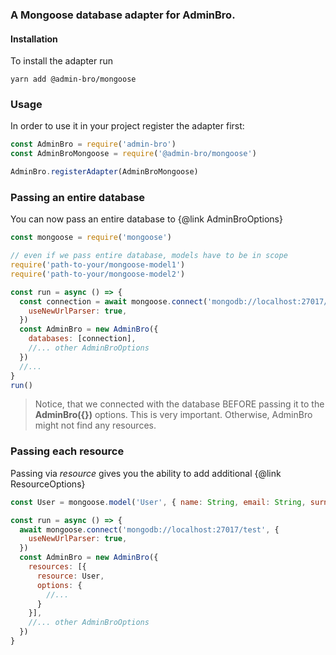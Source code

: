### A Mongoose database adapter for AdminBro.

#### Installation

To install the adapter run

```
yarn add @admin-bro/mongoose
```

### Usage

In order to use it in your project register the adapter first:

```javascript
const AdminBro = require('admin-bro')
const AdminBroMongoose = require('@admin-bro/mongoose')

AdminBro.registerAdapter(AdminBroMongoose)
```

### Passing an entire database

You can now pass an entire database to {@link AdminBroOptions}

```javascript
const mongoose = require('mongoose')

// even if we pass entire database, models have to be in scope
require('path-to-your/mongoose-model1')
require('path-to-your/mongoose-model2')

const run = async () => {
  const connection = await mongoose.connect('mongodb://localhost:27017/test', {
    useNewUrlParser: true,
  })
  const AdminBro = new AdminBro({
    databases: [connection],
    //... other AdminBroOptions
  })
  //...
}
run()
```

> Notice, that we connected with the database BEFORE passing it to
> the **AdminBro({})** options. This is very important. Otherwise,
> AdminBro might not find any resources.

### Passing each resource

Passing via _resource_ gives you the ability to add additional {@link ResourceOptions}

```javascript
const User = mongoose.model('User', { name: String, email: String, surname: String })

const run = async () => {
  await mongoose.connect('mongodb://localhost:27017/test', {
    useNewUrlParser: true,
  })
  const AdminBro = new AdminBro({
    resources: [{
      resource: User,
      options: {
        //...
      }
    }],
    //... other AdminBroOptions
  })
}
```